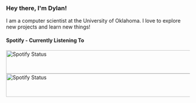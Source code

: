 ### Hey there, I'm Dylan!

I am a computer scientist at the University of Oklahoma. I love to explore new projects and learn new things!

<p float="left">

  #### Spotify - Currently Listening To
  <a href="https://dylanzeml.in/api/v1/github/playing?theme=light#gh-light-mode-only">
    <img src="https://dylanzeml.in/api/v1/github/playing?theme=light" alt="Spotify Status" width="540" height="64">
  </a>
  <a href="https://dylanzeml.in/api/v1/github/playing?theme=dark#gh-dark-mode-only">
    <img src="https://dylanzeml.in/api/v1/github/playing?theme=dark" alt="Spotify Status" width="540" height="64">
  </a>

</p>
